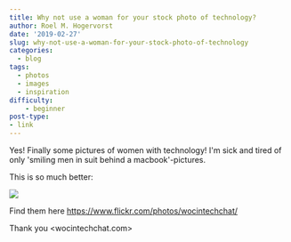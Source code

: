 ```yaml
---
title: Why not use a woman for your stock photo of technology?
author: Roel M. Hogervorst
date: '2019-02-27'
slug: why-not-use-a-woman-for-your-stock-photo-of-technology
categories:
  - blog
tags:
  - photos
  - images
  - inspiration
difficulty:
    - beginner
post-type:
- link
---
```


Yes! Finally some pictures of women with technology! 
I'm sick and tired of only 'smiling men in suit behind a macbook'-pictures.

This is so much better:

![](images/wocintech.jpg)

Find them here <https://www.flickr.com/photos/wocintechchat/> 

Thank you <wocintechchat.com>
